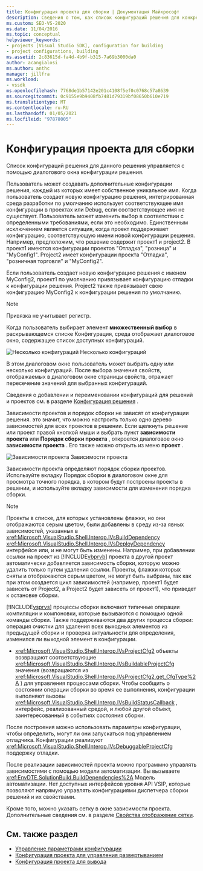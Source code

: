 ```yaml
---
title: Конфигурация проекта для сборки | Документация Майкрософт
description: Сведения о том, как список конфигураций решения для конкретного решения управляется с помощью диалогового окна конфигурации решения в новом типе проекта.
ms.custom: SEO-VS-2020
ms.date: 11/04/2016
ms.topic: conceptual
helpviewer_keywords:
- projects [Visual Studio SDK], configuration for building
- project configurations, building
ms.assetid: 2c83615d-fa4d-4b9f-b315-7a69b3000da0
author: acangialosi
ms.author: anthc
manager: jillfra
ms.workload:
- vssdk
ms.openlocfilehash: 7768de1b57142e201c4108f5ef0c0768c57a8639
ms.sourcegitcommit: 0c9155e9b9408fb7481d79319bf08650b610e719
ms.translationtype: MT
ms.contentlocale: ru-RU
ms.lasthandoff: 01/05/2021
ms.locfileid: "97878005"
---
```

# <a name="project-configuration-for-building"></a>Конфигурация проекта для сборки
Список конфигураций решения для данного решения управляется с помощью диалогового окна конфигурации решения.

 Пользователь может создавать дополнительные конфигурации решения, каждый из которых имеет собственное уникальное имя. Когда пользователь создает новую конфигурацию решения, интегрированная среда разработки по умолчанию использует соответствующее имя конфигурации в проектах или Debug, если соответствующее имя не существует. Пользователь может изменить выбор в соответствии с определенными требованиями, если это необходимо. Единственным исключением является ситуация, когда проект поддерживает конфигурацию, соответствующую имени новой конфигурации решения. Например, предположим, что решение содержит проект1 и project2. В проект1 имеются конфигурации проектов "Отладка", "розница" и "MyConfig1". Project2 имеет конфигурации проекта "Отладка", "розничная торговля" и "MyConfig2".

 Если пользователь создает новую конфигурацию решения с именем MyConfig2, проект1 по умолчанию привязывает конфигурацию отладки к конфигурации решения. Project2 также привязывает свою конфигурацию MyConfig2 к конфигурации решения по умолчанию.

> [!NOTE]
> Привязка не учитывает регистр.

 Когда пользователь выбирает элемент **множественный выбор** в раскрывающемся списке Конфигурация, среда отображает диалоговое окно, содержащее список доступных конфигураций.

 ![Несколько конфигураций](../../extensibility/internals/media/vsmultiplecfgs.gif "всмултиплекфгс") Несколько конфигураций

 В этом диалоговом окне пользователь может выбрать одну или несколько конфигураций. После выбора значения свойств, отображаемых в диалоговом окне страницы свойств, отражает пересечение значений для выбранных конфигураций.

 Сведения о добавлении и переименовании конфигураций для решений и проектов см. в разделе [Конфигурация решения](../../extensibility/internals/solution-configuration.md) .

 Зависимости проектов и порядок сборки не зависят от конфигурации решения. это значит, что можно настроить только одно дерево зависимостей для всех проектов в решении. Если щелкнуть решение или проект правой кнопкой мыши и выбрать пункт **зависимости проекта** или **Порядок сборки проекта** , откроется диалоговое окно **зависимости проекта** . Его также можно открыть из меню **проект** .

 ![Зависимости проекта](../../extensibility/internals/media/vsprojdependencies.gif "вспрождепенденЦиес") Зависимости проекта

 Зависимости проекта определяют порядок сборки проектов. Используйте вкладку Порядок сборки в диалоговом окне для просмотра точного порядка, в котором будут построены проекты в решении, и используйте вкладку зависимости для изменения порядка сборки.

> [!NOTE]
> Проекты в списке, для которых установлены флажки, но они отображаются серым цветом, были добавлены в среду из-за явных зависимостей, указанных в <xref:Microsoft.VisualStudio.Shell.Interop.IVsBuildDependency> <xref:Microsoft.VisualStudio.Shell.Interop.IVsDeployDependency> интерфейсе или, и не могут быть изменены. Например, при добавлении ссылки на проект из [!INCLUDE[vbprvb](../../code-quality/includes/vbprvb_md.md)] проекта в другой проект автоматически добавляется зависимость сборки, которую можно удалить только путем удаления ссылки. Проекты, флажки которых сняты и отображаются серым цветом, не могут быть выбраны, так как при этом создается цикл зависимостей (например, проект1 будет зависеть от Project2, а Project2 будет зависеть от проект1), что приведет к остановке сборки.

 [!INCLUDE[vsprvs](../../code-quality/includes/vsprvs_md.md)] процессы сборки включают типичные операции компиляции и компоновки, которые вызываются с помощью одной команды сборки. Также поддерживаются два других процесса сборки: операция очистки для удаления всех выходных элементов из предыдущей сборки и проверка актуальности для определения, изменился ли выходной элемент в конфигурации.

- <xref:Microsoft.VisualStudio.Shell.Interop.IVsProjectCfg2> объекты возвращают соответствующие <xref:Microsoft.VisualStudio.Shell.Interop.IVsBuildableProjectCfg> значения (возвращаются из <xref:Microsoft.VisualStudio.Shell.Interop.IVsProjectCfg2.get_CfgType%2A> ) для управления процессами сборки. Чтобы сообщить о состоянии операции сборки во время ее выполнения, конфигурации выполняют вызовы <xref:Microsoft.VisualStudio.Shell.Interop.IVsBuildStatusCallback> , интерфейс, реализованный средой, и любой другой объект, заинтересованный в событиях состояния сборки.

 После построения можно использовать параметры конфигурации, чтобы определить, могут ли они запускаться под управлением отладчика. Конфигурации реализуют <xref:Microsoft.VisualStudio.Shell.Interop.IVsDebuggableProjectCfg> поддержку отладки.

 После реализации зависимостей проекта можно программно управлять зависимостями с помощью модели автоматизации. Вы вызываете <xref:EnvDTE.SolutionBuild.BuildDependencies%2A> Модель автоматизации. Нет доступных интерфейсов уровня API VSIP, которые позволяют напрямую управлять конфигурациями диспетчера сборки решений и их свойствами.

 Кроме того, можно указать сетку в окне зависимости проекта. Дополнительные сведения см. в разделе [Свойства отображение сетки](../../extensibility/internals/properties-display-grid.md).

## <a name="see-also"></a>См. также раздел
- [Управление параметрами конфигурации](../../extensibility/internals/managing-configuration-options.md)
- [Конфигурация проекта для управления развертыванием](../../extensibility/internals/project-configuration-for-managing-deployment.md)
- [Конфигурация проекта для вывода](../../extensibility/internals/project-configuration-for-output.md)
